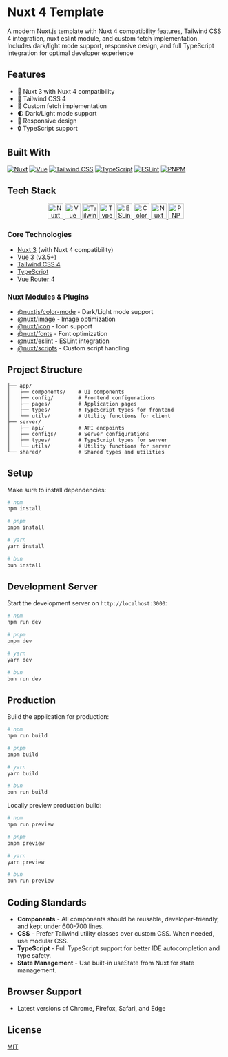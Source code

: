 # Nuxt 4 Template

A modern Nuxt.js template with Nuxt 4 compatibility features, Tailwind CSS 4 integration, nuxt eslint module, and custom fetch implementation. Includes dark/light mode support, responsive design, and full TypeScript integration for optimal developer experience

## Features

- 🚀 Nuxt 3 with Nuxt 4 compatibility
- 🎨 Tailwind CSS 4
- 🔄 Custom fetch implementation
- 🌓 Dark/Light mode support
- 📱 Responsive design
- 🔒 TypeScript support

## Built With

[![Nuxt][nuxt-shield]][nuxt-url]
[![Vue][vue-shield]][vue-url]
[![Tailwind CSS][tailwind-shield]][tailwind-url]
[![TypeScript][typescript-shield]][typescript-url]
[![ESLint][eslint-shield]][eslint-url]
[![PNPM][pnpm-shield]][pnpm-url]

[nuxt-shield]: https://img.shields.io/badge/Nuxt-3.16+-00DC82?style=for-the-badge&logo=nuxt.js&logoColor=white
[nuxt-url]: https://nuxt.com/
[vue-shield]: https://img.shields.io/badge/Vue-3.5+-4FC08D?style=for-the-badge&logo=vue.js&logoColor=white
[vue-url]: https://vuejs.org/
[tailwind-shield]: https://img.shields.io/badge/Tailwind-4.1+-38B2AC?style=for-the-badge&logo=tailwindcss&logoColor=white
[tailwind-url]: https://tailwindcss.com/
[typescript-shield]: https://img.shields.io/badge/TypeScript-Latest-3178C6?style=for-the-badge&logo=typescript&logoColor=white
[typescript-url]: https://www.typescriptlang.org/
[eslint-shield]: https://img.shields.io/badge/ESLint-9.0+-4B32C3?style=for-the-badge&logo=eslint&logoColor=white
[eslint-url]: https://eslint.org/
[pnpm-shield]: https://img.shields.io/badge/PNPM-10.7+-F69220?style=for-the-badge&logo=pnpm&logoColor=white
[pnpm-url]: https://pnpm.io/

## Tech Stack

<p align="center">
  <a href="https://nuxt.com/" target="_blank" rel="noreferrer">
    <img src="https://nuxt.com/assets/design-kit/icon-green.svg" width="36" height="36" alt="Nuxt" />
  </a>
  <a href="https://vuejs.org/" target="_blank" rel="noreferrer">
    <img src="https://upload.wikimedia.org/wikipedia/commons/9/95/Vue.js_Logo_2.svg" width="36" height="36" alt="Vue" />
  </a>
  <a href="https://tailwindcss.com/" target="_blank" rel="noreferrer">
    <img src="https://upload.wikimedia.org/wikipedia/commons/d/d5/Tailwind_CSS_Logo.svg" width="36" height="36" alt="Tailwind CSS" />
  </a>
  <a href="https://www.typescriptlang.org/" target="_blank" rel="noreferrer">
    <img src="https://upload.wikimedia.org/wikipedia/commons/4/4c/Typescript_logo_2020.svg" width="36" height="36" alt="TypeScript" />
  </a>
  <a href="https://eslint.org/" target="_blank" rel="noreferrer">
    <img src="https://upload.wikimedia.org/wikipedia/commons/e/e3/ESLint_logo.svg" width="36" height="36" alt="ESLint" />
  </a>
  <a href="https://nuxt.com/modules/color-mode" target="_blank" rel="noreferrer">
    <img src="https://raw.githubusercontent.com/nuxt-modules/color-mode/main/docs/static/preview.svg" width="36" height="36" alt="Color Mode" />
  </a>
  <a href="https://image.nuxt.com/" target="_blank" rel="noreferrer">
    <img src="https://image.nuxt.com/logo.svg" width="36" height="36" alt="Nuxt Image" />
  </a>
  <a href="https://pnpm.io/" target="_blank" rel="noreferrer">
    <img src="https://upload.wikimedia.org/wikipedia/commons/d/d3/Pnpm.svg" width="36" height="36" alt="PNPM" />
  </a>
</p>

### Core Technologies

- [Nuxt 3](https://nuxt.com/) (with Nuxt 4 compatibility)
- [Vue 3](https://vuejs.org/) (v3.5+)
- [Tailwind CSS 4](https://tailwindcss.com/)
- [TypeScript](https://www.typescriptlang.org/)
- [Vue Router 4](https://router.vuejs.org/)

### Nuxt Modules & Plugins

- [@nuxtjs/color-mode](https://nuxt.com/modules/color-mode) - Dark/Light mode support
- [@nuxt/image](https://nuxt.com/modules/image) - Image optimization
- [@nuxt/icon](https://nuxt.com/modules/icon) - Icon support
- [@nuxt/fonts](https://nuxt.com/modules/fonts) - Font optimization
- [@nuxt/eslint](https://nuxt.com/modules/eslint) - ESLint integration
- [@nuxt/scripts](https://nuxt.com/modules/scripts) - Custom script handling

## Project Structure

```
├── app/
│   ├── components/    # UI components
│   ├── config/        # Frontend configurations
│   ├── pages/         # Application pages
│   ├── types/         # TypeScript types for frontend
│   └── utils/         # Utility functions for client
├── server/
│   ├── api/           # API endpoints
│   ├── configs/       # Server configurations
│   ├── types/         # TypeScript types for server
│   └── utils/         # Utility functions for server
└── shared/            # Shared types and utilities
```

## Setup

Make sure to install dependencies:

```bash
# npm
npm install

# pnpm
pnpm install

# yarn
yarn install

# bun
bun install
```

## Development Server

Start the development server on `http://localhost:3000`:

```bash
# npm
npm run dev

# pnpm
pnpm dev

# yarn
yarn dev

# bun
bun run dev
```

## Production

Build the application for production:

```bash
# npm
npm run build

# pnpm
pnpm build

# yarn
yarn build

# bun
bun run build
```

Locally preview production build:

```bash
# npm
npm run preview

# pnpm
pnpm preview

# yarn
yarn preview

# bun
bun run preview
```

## Coding Standards

- **Components** - All components should be reusable, developer-friendly, and kept under 600-700 lines.
- **CSS** - Prefer Tailwind utility classes over custom CSS. When needed, use modular CSS.
- **TypeScript** - Full TypeScript support for better IDE autocompletion and type safety.
- **State Management** - Use built-in useState from Nuxt for state management.

## Browser Support

- Latest versions of Chrome, Firefox, Safari, and Edge

## License

[MIT](LICENSE)
